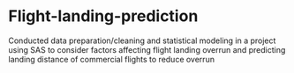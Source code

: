 # Flight-landing-prediction
Conducted data preparation/cleaning and statistical modeling in a project using SAS to consider factors affecting flight landing overrun and predicting landing distance of commercial flights to reduce overrun
